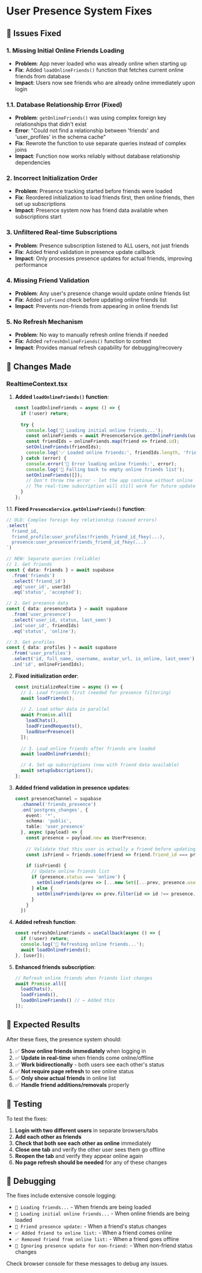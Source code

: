 # User Presence System Fixes

## 🐛 Issues Fixed

### 1. **Missing Initial Online Friends Loading**
- **Problem**: App never loaded who was already online when starting up
- **Fix**: Added `loadOnlineFriends()` function that fetches current online friends from database
- **Impact**: Users now see friends who are already online immediately upon login

### 1.1. **Database Relationship Error (Fixed)**
- **Problem**: `getOnlineFriends()` was using complex foreign key relationships that didn't exist
- **Error**: "Could not find a relationship between 'friends' and 'user_profiles' in the schema cache"
- **Fix**: Rewrote the function to use separate queries instead of complex joins
- **Impact**: Function now works reliably without database relationship dependencies

### 2. **Incorrect Initialization Order**
- **Problem**: Presence tracking started before friends were loaded
- **Fix**: Reordered initialization to load friends first, then online friends, then set up subscriptions
- **Impact**: Presence system now has friend data available when subscriptions start

### 3. **Unfiltered Real-time Subscriptions**
- **Problem**: Presence subscription listened to ALL users, not just friends
- **Fix**: Added friend validation in presence update callback
- **Impact**: Only processes presence updates for actual friends, improving performance

### 4. **Missing Friend Validation**
- **Problem**: Any user's presence change would update online friends list
- **Fix**: Added `isFriend` check before updating online friends list
- **Impact**: Prevents non-friends from appearing in online friends list

### 5. **No Refresh Mechanism**
- **Problem**: No way to manually refresh online friends if needed
- **Fix**: Added `refreshOnlineFriends()` function to context
- **Impact**: Provides manual refresh capability for debugging/recovery

## 🔧 Changes Made

### RealtimeContext.tsx

1. **Added `loadOnlineFriends()` function**:
   ```typescript
   const loadOnlineFriends = async () => {
     if (!user) return;
     
     try {
       console.log('🔵 Loading initial online friends...');
       const onlineFriends = await PresenceService.getOnlineFriends(user.id);
       const friendIds = onlineFriends.map(friend => friend.id);
       setOnlineFriends(friendIds);
       console.log('✅ Loaded online friends:', friendIds.length, 'friends online');
     } catch (error) {
       console.error('🔴 Error loading online friends:', error);
       console.log('🔵 Falling back to empty online friends list');
       setOnlineFriends([]);
       // Don't throw the error - let the app continue without online friends
       // The real-time subscription will still work for future updates
     }
   };
   ```

1.1. **Fixed `PresenceService.getOnlineFriends()` function**:
   ```typescript
   // OLD: Complex foreign key relationship (caused errors)
   .select(`
     friend_id,
     friend_profile:user_profiles!friends_friend_id_fkey(...),
     presence:user_presence!friends_friend_id_fkey(...)
   `)

   // NEW: Separate queries (reliable)
   // 1. Get friends
   const { data: friends } = await supabase
     .from('friends')
     .select('friend_id')
     .eq('user_id', userId)
     .eq('status', 'accepted');

   // 2. Get presence data
   const { data: presenceData } = await supabase
     .from('user_presence')
     .select('user_id, status, last_seen')
     .in('user_id', friendIds)
     .eq('status', 'online');

   // 3. Get profiles
   const { data: profiles } = await supabase
     .from('user_profiles')
     .select('id, full_name, username, avatar_url, is_online, last_seen')
     .in('id', onlineFriendIds);
   ```

2. **Fixed initialization order**:
   ```typescript
   const initializeRealtime = async () => {
     // 1. Load friends first (needed for presence filtering)
     await loadFriends();
     
     // 2. Load other data in parallel
     await Promise.all([
       loadChats(),
       loadFriendRequests(),
       loadUserPresence()
     ]);
     
     // 3. Load online friends after friends are loaded
     await loadOnlineFriends();

     // 4. Set up subscriptions (now with friend data available)
     await setupSubscriptions();
   };
   ```

3. **Added friend validation in presence updates**:
   ```typescript
   const presenceChannel = supabase
     .channel('friends_presence')
     .on('postgres_changes', {
       event: '*',
       schema: 'public',
       table: 'user_presence'
     }, async (payload) => {
       const presence = payload.new as UserPresence;
       
       // Validate that this user is actually a friend before updating
       const isFriend = friends.some(friend => friend.friend_id === presence.user_id);
       
       if (isFriend) {
         // Update online friends list
         if (presence.status === 'online') {
           setOnlineFriends(prev => [...new Set([...prev, presence.user_id])]);
         } else {
           setOnlineFriends(prev => prev.filter(id => id !== presence.user_id));
         }
       }
     })
   ```

4. **Added refresh function**:
   ```typescript
   const refreshOnlineFriends = useCallback(async () => {
     if (!user) return;
     console.log('🔵 Refreshing online friends...');
     await loadOnlineFriends();
   }, [user]);
   ```

5. **Enhanced friends subscription**:
   ```typescript
   // Refresh online friends when friends list changes
   await Promise.all([
     loadChats(),
     loadFriends(),
     loadOnlineFriends() // ← Added this
   ]);
   ```

## 🎯 Expected Results

After these fixes, the presence system should:

1. ✅ **Show online friends immediately** when logging in
2. ✅ **Update in real-time** when friends come online/offline
3. ✅ **Work bidirectionally** - both users see each other's status
4. ✅ **Not require page refresh** to see online status
5. ✅ **Only show actual friends** in online list
6. ✅ **Handle friend additions/removals** properly

## 🧪 Testing

To test the fixes:

1. **Login with two different users** in separate browsers/tabs
2. **Add each other as friends**
3. **Check that both see each other as online** immediately
4. **Close one tab** and verify the other user sees them go offline
5. **Reopen the tab** and verify they appear online again
6. **No page refresh should be needed** for any of these changes

## 📝 Debugging

The fixes include extensive console logging:
- `🔵 Loading friends...` - When friends are being loaded
- `🔵 Loading initial online friends...` - When online friends are being loaded
- `🔵 Friend presence update:` - When a friend's status changes
- `✅ Added friend to online list:` - When a friend comes online
- `✅ Removed friend from online list:` - When a friend goes offline
- `🔵 Ignoring presence update for non-friend:` - When non-friend status changes

Check browser console for these messages to debug any issues.
